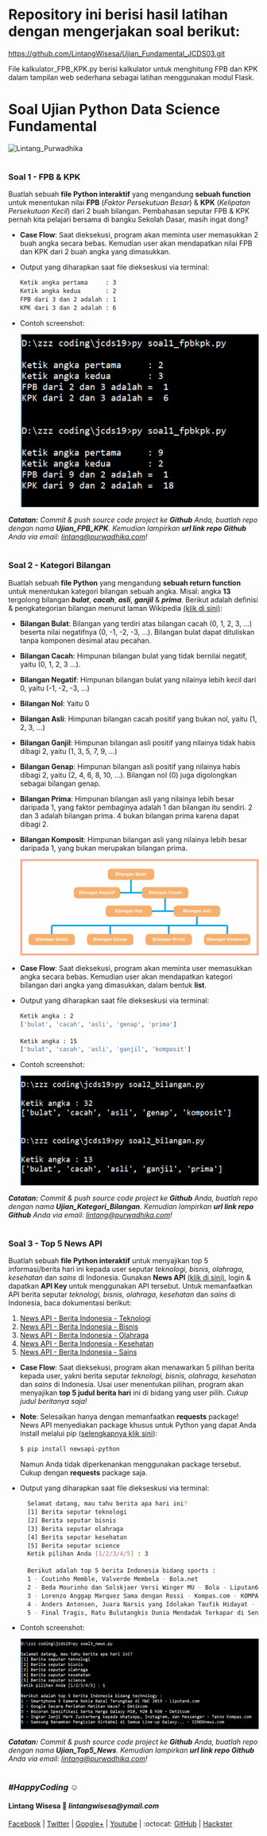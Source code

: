 # Repository ini berisi hasil latihan dengan mengerjakan soal berikut:
https://github.com/LintangWisesa/Ujian_Fundamental_JCDS03.git

File kalkulator_FPB_KPK.py berisi kalkulator untuk menghitung FPB dan KPK dalam tampilan web sederhana sebagai latihan menggunakan modul Flask.

# Soal Ujian Python Data Science Fundamental

![Lintang_Purwadhika](https://static.wixstatic.com/media/2e6af2_f69a4271c3534ae1869a7ed63e278b2b~mv2.png/v1/fill/w_246,h_39,al_c,usm_0.66_1.00_0.01/2e6af2_f69a4271c3534ae1869a7ed63e278b2b~mv2.png)

#

### **Soal 1 - FPB & KPK**

Buatlah sebuah __file Python interaktif__ yang mengandung **sebuah function** untuk menentukan nilai **FPB** (_Faktor Persekutuan Besar_) & **KPK** (_Kelipatan Persekutuan Kecil_) dari 2 buah bilangan. Pembahasan seputar FPB & KPK pernah kita pelajari bersama di bangku Sekolah Dasar, masih ingat dong?

- __Case Flow__: Saat dieksekusi, program akan meminta user memasukkan 2 buah angka secara bebas. Kemudian user akan mendapatkan nilai FPB dan KPK dari 2 buah angka yang dimasukkan.

- Output yang diharapkan saat file diekseskusi via terminal:
  
  ```bash
  Ketik angka pertama     : 3
  Ketik angka kedua       : 2
  FPB dari 3 dan 2 adalah : 1
  KPK dari 3 dan 2 adalah : 6
  ```

- Contoh screenshot:

    ![soal1](./soal1.png)

_**Catatan:**_ _Commit & push source code project ke __Github__ Anda, buatlah repo dengan nama __Ujian_FPB_KPK__. Kemudian lampirkan __url link repo Github__ Anda via email: lintang@purwadhika.com!_

#

### **Soal 2 - Kategori Bilangan**

Buatlah sebuah __file Python__ yang mengandung **sebuah return function** untuk menentukan kategori bilangan sebuah angka. Misal: angka __13__ tergolong bilangan __*bulat*__, **_cacah_**, *__asli__*, **_ganjil_** & __*prima*__. Berikut adalah definisi & pengkategorian bilangan menurut laman Wikipedia [(klik di sini)](https://id.wikipedia.org/wiki/Bilangan):

- __Bilangan Bulat__: Bilangan yang terdiri atas bilangan cacah (0, 1, 2, 3, ...) beserta nilai negatifnya (0, -1, -2, -3, ...). Bilangan bulat dapat dituliskan tanpa komponen desimal atau pecahan.

- __Bilangan Cacah__: Himpunan bilangan bulat yang tidak bernilai negatif, yaitu (0, 1, 2, 3 ...).

- __Bilangan Negatif__: Himpunan bilangan bulat yang nilainya lebih kecil dari 0, yaitu (-1, -2, -3, ...)

- __Bilangan Nol__: Yaitu 0

- __Bilangan Asli__: Himpunan bilangan cacah positif yang bukan nol, yaitu (1, 2, 3, ...)

- __Bilangan Ganjil__: Himpunan bilangan asli positif yang nilainya tidak habis dibagi 2, yaitu (1, 3, 5, 7, 9, ...)

- __Bilangan Genap__: Himpunan bilangan asli positif yang nilainya habis dibagi 2, yaitu (2, 4, 6, 8, 10, ...). Bilangan nol (0) juga digolongkan sebagai bilangan genap.

- __Bilangan Prima__: Himpunan bilangan asli yang nilainya lebih besar daripada 1, yang faktor pembaginya adalah 1 dan bilangan itu sendiri. 2 dan 3 adalah bilangan prima. 4 bukan bilangan prima karena dapat dibagi 2.

- __Bilangan Komposit__: Himpunan bilangan asli yang nilainya lebih besar daripada 1, yang bukan merupakan bilangan prima.

  ![Soal2](./soal2a.png)

- __Case Flow__: Saat dieksekusi, program akan meminta user memasukkan angka secara bebas. Kemudian user akan mendapatkan kategori bilangan dari angka yang dimasukkan, dalam bentuk __list__.

- Output yang diharapkan saat file diekseskusi via terminal:
  
  ```bash
  Ketik angka : 2
  ['bulat', 'cacah', 'asli', 'genap', 'prima']

  Ketik angka : 15
  ['bulat', 'cacah', 'asli', 'ganjil', 'komposit']
  ```

- Contoh screenshot:

    ![soal1](./soal2b.png)

_**Catatan:**_ _Commit & push source code project ke __Github__ Anda, buatlah repo dengan nama __Ujian_Kategori_Bilangan__. Kemudian lampirkan __url link repo Github__ Anda via email: lintang@purwadhika.com!_

#

### **Soal 3 - Top 5 News API**

Buatlah sebuah __file Python interaktif__ untuk menyajikan top 5 informasi/berita hari ini kepada user seputar _teknologi, bisnis, olahraga, kesehatan_ dan _sains_ di Indonesia. Gunakan __News API__ [(klik di sini)](https://newsapi.org), login & dapatkan __API Key__ untuk menggunakan API tersebut. Untuk memanfaatkan API berita seputar _teknologi, bisnis, olahraga, kesehatan_ dan _sains_ di Indonesia, baca dokumentasi berikut:
1. [News API - Berita Indonesia - Teknologi](https://newsapi.org/s/indonesia-technology-news-api)
2. [News API - Berita Indonesia - Bisnis](https://newsapi.org/s/indonesia-business-news-api)
3. [News API - Berita Indonesia - Olahraga](https://newsapi.org/s/indonesia-sports-news-api)
4. [News API - Berita Indonesia - Kesehatan](https://newsapi.org/s/indonesia-health-news-api)
5. [News API - Berita Indonesia - Sains](https://newsapi.org/s/indonesia-science-news-api)

- __Case Flow__: Saat dieksekusi, program akan menawarkan 5 pilihan berita kepada user, yakni berita seputar _teknologi, bisnis, olahraga, kesehatan_ dan _sains_ di Indonesia. Usai user menentukan pilihan, program akan menyajikan __top 5 judul berita hari__ ini di bidang yang user pilih. _Cukup judul beritanya saja!_

- __Note__: Selesaikan hanya dengan memanfaatkan __requests__ package! News API menyediakan package khusus untuk Python yang dapat Anda install melalui pip ([selengkapnya klik sini](https://newsapi.org/docs/client-libraries/python)):

    ```bash
    $ pip install newsapi-python
    ```
    Namun Anda tidak diperkenankan menggunakan package tersebut. Cukup dengan __requests__ package saja.

- Output yang diharapkan saat file diekseskusi via terminal:
  
  ```bash
    Selamat datang, mau tahu berita apa hari ini?
    [1] Berita seputar teknologi
    [2] Berita seputar bisnis
    [3] Berita seputar olahraga
    [4] Berita seputar kesehatan
    [5] Berita seputar science
    Ketik pilihan Anda [1/2/3/4/5] : 3

    Berikut adalah top 5 berita Indonesia bidang sports :
    1 - Coutinho Memble, Valverde Membela - Bola.net
    2 - Beda Mourinho dan Solskjaer Versi Winger MU - Bola - Liputan6.com
    3 - Lorenzo Anggap Marquez Sama dengan Rossi - Kompas.com - KOMPAS.com
    4 - Anders Antonsen, Juara Narsis yang Idolakan Taufik Hidayat - VIVA.co.id
    5 - Final Tragis, Ratu Bulutangkis Dunia Mendadak Terkapar di Senayan - VIVA - VIVA.co.id
  ```

- Contoh screenshot:

    ![soal3](./soal3.png)

_**Catatan:**_ _Commit & push source code project ke __Github__ Anda, buatlah repo dengan nama __Ujian_Top5_News__. Kemudian lampirkan __url link repo Github__ Anda via email: lintang@purwadhika.com!_

#

### *__#HappyCoding__* :relaxed:

#### Lintang Wisesa :love_letter: _lintangwisesa@ymail.com_

[Facebook](https://www.facebook.com/lintangbagus) | 
[Twitter](https://twitter.com/Lintang_Wisesa) |
[Google+](https://plus.google.com/u/0/+LintangWisesa1) |
[Youtube](https://www.youtube.com/user/lintangbagus) | 
:octocat: [GitHub](https://github.com/LintangWisesa) |
[Hackster](https://www.hackster.io/lintangwisesa)
